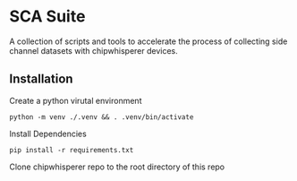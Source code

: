 # SCA Suite
A collection of scripts and tools to accelerate the process of collecting side channel datasets with chipwhisperer devices.

## Installation
Create a python virutal environment
```
python -m venv ./.venv && . .venv/bin/activate
```

Install Dependencies
```
pip install -r requirements.txt
```

Clone chipwhisperer repo to the root directory of this repo
```

```
